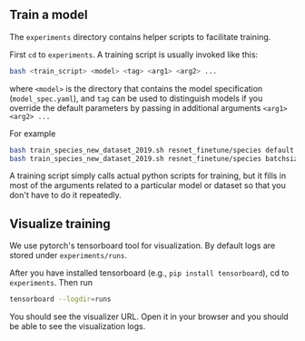 ## Train a model

The `experiments` directory contains helper scripts to facilitate training.

First `cd` to `experiments`. A training script is usually invoked like this:
```bash
bash <train_script> <model> <tag> <arg1> <arg2> ...
```
where `<model>` is the directory that contains the model specification (`model_spec.yaml`), and `tag` can be used
to distinguish models if you override the default parameters by passing in additional arguments `<arg1> <arg2> ...` 


For example
```bash
bash train_species_new_dataset_2019.sh resnet_finetune/species default
bash train_species_new_dataset_2019.sh resnet_finetune/species batchsize64 --batch_size=64
```

A training script simply calls actual python scripts for training, but it fills in most of the arguments related to
a particular model or dataset so that you don't have to do it repeatedly.


## Visualize training

We use pytorch's tensorboard tool for visualization. By default logs are stored under `experiments/runs`.

After you have installed tensorboard (e.g., `pip install tensorboard`), cd to `experiments`. Then run
```bash
tensorboard --logdir=runs
```

You should see the visualizer URL. Open it in your browser and you should be able to see the visualization logs. 

